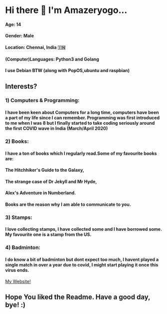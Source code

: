 # Hi there 👋  I'm Amazeryogo... 
#### Age: 14
#### Gender: Male
#### Location: Chennai, India 🇮🇳
#### (Computer)Languages: Python3 and Golang
#### I use Debian BTW (along with PopOS,ubuntu and raspbian)





## Interests?
### 1) Computers & Programming:
#### I have been keen about Computers for a long time, computers have been a part of my life since I can remember. Programming was first introduced to me when I was 8 but I finally started to take coding seriously around the first COVID wave in India (March/April 2020)
### 2) Books:
#### I have a ton of books which I regularly read.Some of my favourite books are: 
#### The Hitchhiker's Guide to the Galaxy, 
#### The strange case of Dr Jekyll and Mr Hyde,
#### Alex's Adventure in Numberland. 
#### Books are the reason why I am able to communicate to you.
### 3) Stamps:
#### I love collecting stamps, I have collected some and I have borrowed some. My favourite one is a stamp from the US.
###  4) Badminton:
#### I do know a bit of badminton but dont expect too much, I havent played a single match in over a year due to covid, I might start playing it once this virus ends.

[My Website!](https://project-inspirations.herokuapp.com/)

## Hope You liked the Readme. Have a good day, bye! :)

